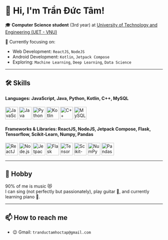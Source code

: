 # 👋 Hi, I'm Trần Đức Tâm!

🎓 **Computer Science student** (3rd year) at [University of Technology and Engineering (UET - VNU)](https://uet.vnu.edu.vn/)

🌱 Currently focusing on:  
- Web Development: `ReactJS`, `NodeJS`  
- Android Development: `Kotlin`, `Jetpack Compose`  
- Exploring: `Machine Learning`, `Deep Learning`, `Data Science`

---

## 🛠️ Skills

#### Languages: JavaScript, Java, Python, Kotlin, C++, MySQL
<p align="left"> <img src="https://cdn.jsdelivr.net/gh/devicons/devicon/icons/javascript/javascript-original.svg" width="40" title="JavaScript"/> <img src="https://cdn.jsdelivr.net/gh/devicons/devicon/icons/java/java-original.svg" width="40" title="Java"/> <img src="https://cdn.jsdelivr.net/gh/devicons/devicon/icons/python/python-original.svg" width="40" title="Python"/> <img src="https://cdn.jsdelivr.net/gh/devicons/devicon/icons/kotlin/kotlin-original.svg" width="40" title="Kotlin"/> <img src="https://cdn.jsdelivr.net/gh/devicons/devicon/icons/cplusplus/cplusplus-original.svg" width="40" title="C++"/> <img src="https://cdn.jsdelivr.net/gh/devicons/devicon/icons/mysql/mysql-original.svg" width="40" title="MySQL"/> </p>

#### Frameworks & Libraries: ReactJS, NodeJS, Jetpack Compose, Flask, Tensorflow, Scikit-Learn, Numpy, Pandas
<p align="left">
  <img src="https://cdn.jsdelivr.net/gh/devicons/devicon/icons/react/react-original.svg" width="40" title="ReactJS"/>
  <img src="https://cdn.jsdelivr.net/gh/devicons/devicon/icons/nodejs/nodejs-original.svg" width="40" title="Node.js"/>
  <img src="https://cdn.jsdelivr.net/gh/devicons/devicon/icons/androidstudio/androidstudio-original.svg" width="40" title="Jetpack Compose"/>
  <img src="https://cdn.jsdelivr.net/gh/devicons/devicon/icons/python/python-original.svg" width="40" title="Flask"/>
  <img src="https://cdn.jsdelivr.net/gh/devicons/devicon/icons/tensorflow/tensorflow-original.svg" width="40" title="TensorFlow"/>
  <img src="https://upload.wikimedia.org/wikipedia/commons/0/05/Scikit_learn_logo_small.svg" width="40" title="Scikit-Learn"/>
  <img src="https://cdn.jsdelivr.net/gh/devicons/devicon/icons/numpy/numpy-original.svg" width="40" title="NumPy"/>
  <img src="https://cdn.jsdelivr.net/gh/devicons/devicon/icons/pandas/pandas-original.svg" width="40" title="Pandas"/>
</p>

---

## 🎵 Hobby
90% of me is music 😻  
I can sing (not perfectly but passionately), play guitar 🎸, and currently learning piano 🎹.

---

## 📫 How to reach me
- 😉 Gmail: `tranductamhoctap@gmail.com`

